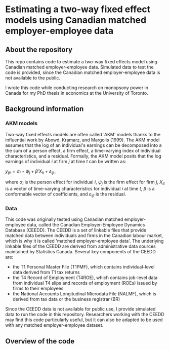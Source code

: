 # Estimating a two-way fixed effect models using Canadian matched employer-employee data

## About the repository

This repo contains code to estimate a two-way fixed effects model using Canadian matched employer-employee data. Simulated data to test the code is provided, since the Canadian matched employer-employee data is not available to the public. 

I wrote this code while conducting research on monopsony power in Canada for my PhD thesis in economics at the University of Toronto.

## Background information

### AKM models

Two-way fixed effects models are often called 'AKM' models thanks to the influential work by Abowd, Kramarz, and Margolis (1999). The AKM model assumes that the log of an individual's earnings can be decomposed into a the sum of a person effect, a firm effect, a time-varying index of individual characteristics, and a residual. Formally, the AKM model posits that the log earnings of individual $i$ at firm $j$ at time $t$ can be written as:

$y_{ijt} = \alpha_i + \psi_j + \beta'X_{it} + \varepsilon_{ijt},$

where $\alpha_i$ is the person effect for individual $i$, $\psi_j$ is the firm effect for firm $j$, $X_{it}$ is a vector of time-varying characteristics for individual $i$ at time $t,$ $\beta$ is a conformable vector of coefficients, and $\varepsilon_{ijt}$ is the residual.

### Data

This code was originally tested using Canadian matched employer-employee data, called the Canadian Employer-Employee Dynamics Database (CEEDD). The CEEDD is a set of linkable files that provide matched data between individuals and firms in the Canadian labour market, which is why it is called 'matched employer-employee data'. The underlying linkable files of the CEEDD are derived from administrative data sources maintained by Statistics Canada. Several key components of the CEEDD are:
- the T1 Personal Master File (T1PMF), which contains individual-level data derived from T1 tax returns
- the T4 Record of Employment (T4ROE), which contains job-level data from individual T4 slips and records of employment (ROEs) issued by firms to their employees
- the National Accounts Longitudinal Microdata File (NALMF), which is derived from tax data or the business registrar (BR)

Since the CEEDD data is not available for public use, I provide simulated data to run the code in this repository. Researchers working with the CEEDD may find this code particularly useful, but it can also be adapted to be used with any matched employer-employee dataset.

## Overview of the code
